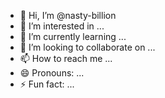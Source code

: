 - 👋 Hi, I’m @nasty-billion
- 👀 I’m interested in ...
- 🌱 I’m currently learning ...
- 💞️ I’m looking to collaborate on ...
- 📫 How to reach me ...
- 😄 Pronouns: ...
- ⚡ Fun fact: ...

<!---
nasty-billion/nasty-billion is a ✨ special ✨ repository because its `README.md` (this file) appears on your GitHub profile.
You can click the Preview link to take a look at your changes.
--->
